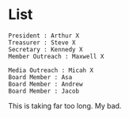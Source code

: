 # List

```
President : Arthur X
Treasurer : Steve X
Secretary : Kennedy X
Member Outreach : Maxwell X

Media Outreach : Micah X
Board Member : Asa
Board Member : Andrew
Board Member : Jacob
```

This is taking far too long. My bad.